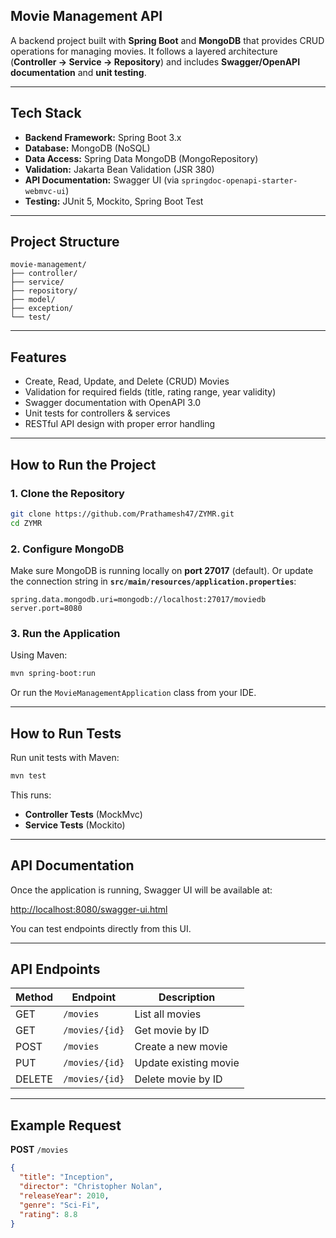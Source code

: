 ##  Movie Management API

A backend project built with **Spring Boot** and **MongoDB** that provides CRUD operations for managing movies.
It follows a layered architecture (**Controller → Service → Repository**) and includes **Swagger/OpenAPI documentation** and **unit testing**.

---

##  Tech Stack

* **Backend Framework:** Spring Boot 3.x
* **Database:** MongoDB (NoSQL)
* **Data Access:** Spring Data MongoDB (MongoRepository)
* **Validation:** Jakarta Bean Validation (JSR 380)
* **API Documentation:** Swagger UI (via `springdoc-openapi-starter-webmvc-ui`)
* **Testing:** JUnit 5, Mockito, Spring Boot Test

---

##  Project Structure

```
movie-management/
├── controller/     
├── service/         
├── repository/      
├── model/          
├── exception/       
└── test/            
```

---

##  Features

* Create, Read, Update, and Delete (CRUD) Movies
* Validation for required fields (title, rating range, year validity)
* Swagger documentation with OpenAPI 3.0
* Unit tests for controllers & services
* RESTful API design with proper error handling

---

##  How to Run the Project

### 1. Clone the Repository

```bash
git clone https://github.com/Prathamesh47/ZYMR.git
cd ZYMR
```

### 2. Configure MongoDB

Make sure MongoDB is running locally on **port 27017** (default).
Or update the connection string in **`src/main/resources/application.properties`**:

```properties
spring.data.mongodb.uri=mongodb://localhost:27017/moviedb
server.port=8080
```

### 3. Run the Application

Using Maven:

```bash
mvn spring-boot:run
```

Or run the `MovieManagementApplication` class from your IDE.

---

##  How to Run Tests

Run unit tests with Maven:

```bash
mvn test
```

This runs:

* **Controller Tests** (MockMvc)
* **Service Tests** (Mockito)

---

## API Documentation

Once the application is running, Swagger UI will be available at:

 [http://localhost:8080/swagger-ui.html](http://localhost:8080/swagger-ui.html)

You can test endpoints directly from this UI.

---

##  API Endpoints

| Method | Endpoint       | Description           |
| ------ | -------------- | --------------------- |
| GET    | `/movies`      | List all movies       |
| GET    | `/movies/{id}` | Get movie by ID       |
| POST   | `/movies`      | Create a new movie    |
| PUT    | `/movies/{id}` | Update existing movie |
| DELETE | `/movies/{id}` | Delete movie by ID    |

---

##  Example Request

**POST** `/movies`

```json
{
  "title": "Inception",
  "director": "Christopher Nolan",
  "releaseYear": 2010,
  "genre": "Sci-Fi",
  "rating": 8.8
}
```


